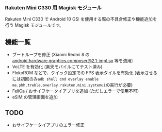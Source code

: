 ### Rakuten Mini C330 用 Magisk モジュール

Rakuten Mini C330 で Android 10 GSI を使用する際の不具合修正や機能追加を行う Magisk モジュールです。

## 機能一覧
- ブートループを修正 (Xiaomi Redmi 8 の android.hardware.graphics.composer@2.1-impl.so 等を流用)
- VoLTE を有効化 (楽天モバイルにてテスト済み)
- FlokoROM などで、クイック設定での FPS 表示タイルを有効化 (表示させるには初回のみ`adb shell cmd overlay enable me.phh.treble.overlay.rakuten.mini.systemui`の実行が必要)
- FeliCa / おサイフケータイアプリを追加 (ただしエラーで使用不可)
- eSIM の管理画面を追加

## TODO
- おサイフケータイアプリのエラー修正